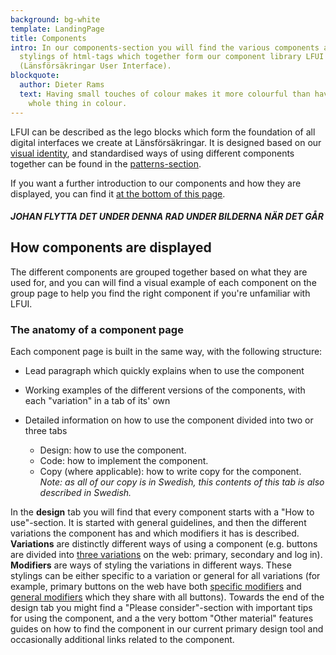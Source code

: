 ```yaml
---
background: bg-white
template: LandingPage
title: Components
intro: In our components-section you will find the various components and
  stylings of html-tags which together form our component library LFUI
  (Länsförsäkringar User Interface).
blockquote:
  author: Dieter Rams
  text: Having small touches of colour makes it more colourful than having the
    whole thing in colour.
---
```

LFUI can be described as the lego blocks which form the foundation of all digital interfaces we create at Länsförsäkringar. It is designed based on our [visual identity](./visual-identity), and standardised ways of using different components together can be found in the [patterns-section](./patterns).

If you want a further introduction to our components and how they are displayed, you can find it [at the bottom of this page](#how-components-are-displayed).

##### JOHAN FLYTTA DET UNDER DENNA RAD UNDER BILDERNA NÄR DET GÅR

## How components are displayed

The different components are grouped together based on what they are used for, and you can  will find a visual example of each component on the group page to help you find the right component if you're unfamiliar with LFUI.

### The anatomy of a component page

Each component page is built in the same way, with the following structure:

* Lead paragraph which quickly explains when to use the component
* Working examples of the different versions of the components, with each "variation" in a tab of its' own
* Detailed information on how to use the component divided into two or three tabs

  * Design: how to use the component.
  * Code: how to implement the component.
  * Copy (where applicable): how to write copy for the component. *Note: as all of our copy is in Swedish, this contents of this tab is also described in Swedish.*

In the **design** tab you will find that every component starts with a "How to use"-section. It is started with general guidelines, and then the different variations the component has and which modifiers it has is described. **Variations** are distinctly different ways of using a component (e.g. buttons are divided into [three variations](web/button-and-links/buttons#variations) on the web: primary, secondary and log in). **Modifiers** are ways of styling the variations in different ways. These stylings can be either specific to a variation or general for all variations (for example, primary buttons on the web have both [specific modifiers](web/button-and-links/buttons#modifier-for-primary-buttons) and [general modifiers](web/button-and-links/buttons#modifiers) which they share with all buttons). Towards the end of the design tab you might find a "Please consider"-section with important tips for using the component, and a the very bottom "Other material" features guides on how to find the component in our current primary design tool and occasionally additional links related to the component.